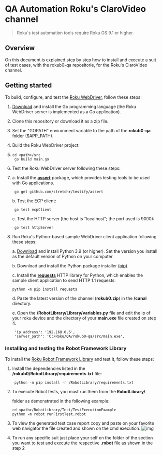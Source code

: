 # QA Automation Roku's ClaroVideo channel

> Roku's test automation tools require Roku OS 9.1 or higher.

## Overview

On this document is explained step by step how to install and execute a suit of test cases, with the rokub0-qa repositorie, for the Roku's ClaroVideo channel.

## Getting started

To build, configure, and test the [Roku WebDriver](https://developer.roku.com/docs/developer-program/dev-tools/automated-channel-testing/web-driver.md), follow these steps:  

1. [Download](https://golang.org/dl/) and install the Go programming language (the Roku WebDriver server is implemented as a Go application). 


2. Clone this repository or download it as a zip file.


3. Set the "GOPATH" environment variable to the path of the **rokub0-qa** folder ($APP_PATH).

4. Build the Roku WebDriver project:


5.     cd <path>/src
        go build main.go

6. Test the Roku WebDriver server following these steps:


7. a. Install the [**assert**](https://godoc.org/github.com/stretchr/testify/assert) package, which provides testing tools to be used with Go applications.

        go get github.com/stretchr/testify/assert

   b. Test the ECP client:

        go test ecpClient

   c. Test the HTTP server (the host is "localhost"; the port used is 9000):

        go test httpServer


8. Run Roku's Python-based sample WebDriver client application following these steps: 

   a. [Download](https://www.python.org/downloads) and install Python 3.9 (or higher). Set the version you install as the default version of Python on your computer.

   b. Download and install the Python package installer ([pip](https://pypi.org/project/pip)).

   c. Install the [**requests**](https://pypi.org/project/requests) HTTP library for Python, which enables the sample client application to send HTTP 1.1 requests:

       python -m pip install requests

   d. Paste the latest version of the channel (**rokub0.zip**) in the **<path>/canal** directory.

   e. Open the **<path>/RobotLibrary/Library/variables.py** file and edit the ip of your roku device and the directory of your **main.exe** file created on step 4.

        'ip_address': '192.168.0.5',
        'server_path': 'C:/Roku/QA/rokub0-qa/src/main.exe',

### Installing and testing the Robot Framework Library 

To install the [Roku Robot Framework Library](https://developer.roku.com/docs/developer-program/dev-tools/automated-channel-testing/robot-framework-library.md) and test it, follow these steps:  

1. Install the dependencies listed in the **/rokub0/RobotLibrary/requirements.txt** file:

        python -m pip install -r /RobotLibrary/requirements.txt

2. To execute Robot tests, you must run them from the **RobotLibrary/<section>** folder as demonstrated in the following example:

    ```
    cd <path>/RobotLibrary/Test/TestExecutionExample
    python -m robot runFirstTest.robot
    ```

3. To view the generated test case report copy and paste on your favorite web navigator the file created and shown on the cmd execution.
    ![img](https://cdn.discordapp.com/attachments/694974808408064020/809440259775004743/unknown.png)

4. To run any specific suit just place your self on the folder of the section you want to test and execute the respective **.robot** file as shown in the step 2